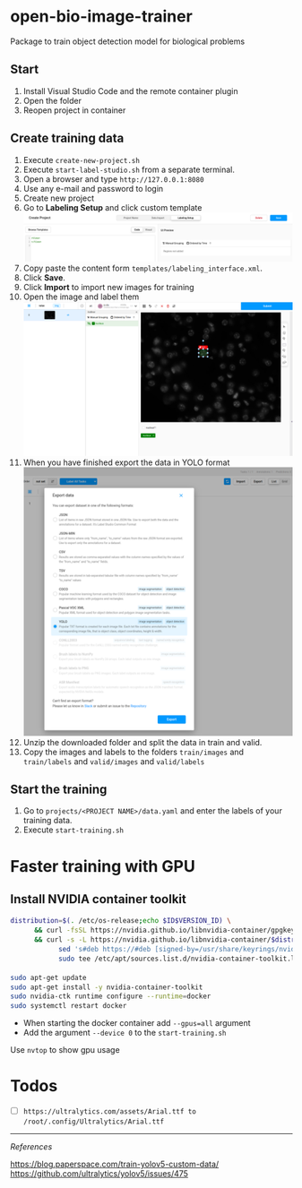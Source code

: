 # open-bio-image-trainer

Package to train object detection model for biological problems

## Start

1) Install Visual Studio Code and the remote container plugin
2) Open the folder
3) Reopen project in container


## Create training data

1) Execute `create-new-project.sh`
2) Execute `start-label-studio.sh` from a separate terminal.
3) Open a browser and type `http://127.0.0.1:8080`
4) Use any e-mail and password to login
5) Create new project
6) Go to **Labeling Setup** and click custom template
![doc/01_create_new.png](doc/01_create_new.png)
7) Copy paste the content form `templates/labeling_interface.xml`.
8) Click **Save**.
9) Click **Import** to import new images for training
10) Open the image and label them
![doc/02_label.png](doc/02_label.png)
11) When you have finished export the data in YOLO format
![doc/03_export.png](doc/03_export.png)
12) Unzip the downloaded folder and split the data in train and valid.
13) Copy the images and labels to the folders `train/images` and `train/labels` and `valid/images` and `valid/labels` 


## Start the training

1) Go to `projects/<PROJECT NAME>/data.yaml` and enter the labels of your training data.
2) Execute `start-training.sh`


# Faster training with GPU

## Install NVIDIA container toolkit

```sh
distribution=$(. /etc/os-release;echo $ID$VERSION_ID) \
      && curl -fsSL https://nvidia.github.io/libnvidia-container/gpgkey | sudo gpg --dearmor -o /usr/share/keyrings/nvidia-container-toolkit-keyring.gpg \
      && curl -s -L https://nvidia.github.io/libnvidia-container/$distribution/libnvidia-container.list | \
            sed 's#deb https://#deb [signed-by=/usr/share/keyrings/nvidia-container-toolkit-keyring.gpg] https://#g' | \
            sudo tee /etc/apt/sources.list.d/nvidia-container-toolkit.list

sudo apt-get update
sudo apt-get install -y nvidia-container-toolkit
sudo nvidia-ctk runtime configure --runtime=docker
sudo systemctl restart docker
```

- When starting the docker container add `--gpus=all` argument
- Add the argument `--device 0` to the `start-training.sh`

Use `nvtop` to show gpu usage

# Todos

- [ ] `https://ultralytics.com/assets/Arial.ttf to /root/.config/Ultralytics/Arial.ttf`

---
*References*  

https://blog.paperspace.com/train-yolov5-custom-data/  
https://github.com/ultralytics/yolov5/issues/475


